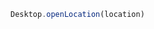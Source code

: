 <!--TITLE:Desktop.openLocation()-->
<!--ABOUT:Upspark's Desktop API module.-->

```javascript
Desktop.openLocation(location)
```